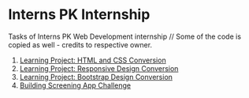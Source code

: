 # Interns PK Internship
Tasks of Interns PK Web Development internship
// Some of the code is copied as well - credits to respective owner.

1. [Learning Project: HTML and CSS Conversion](https://jsfiddle.net/jmrchelani/vyphtr7x/)
2. [Learning Project: Responsive Design Conversion](https://jsfiddle.net/jmrchelani/43Lwucya/)
3. [Learning Project: Bootstrap Design Conversion](https://github.com/jmrchelani/interns-pk-bootstrap-task)
4. [Building Screening App Challenge](https://codesandbox.io/s/affectionate-hermann-9bxm0?file=/index.html)

